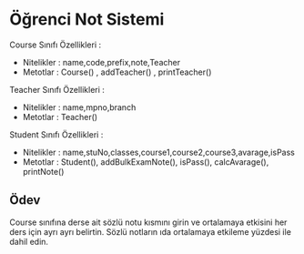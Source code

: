 # Öğrenci Not Sistemi

Course Sınıfı Özellikleri :
  * Nitelikler : name,code,prefix,note,Teacher
  * Metotlar : Course() , addTeacher() , printTeacher()

Teacher Sınıfı Özellikleri :
  * Nitelikler : name,mpno,branch
  * Metotlar : Teacher()

Student Sınıfı Özellikleri :
  * Nitelikler : name,stuNo,classes,course1,course2,course3,avarage,isPass
  * Metotlar : Student(), addBulkExamNote(), isPass(), calcAvarage(), printNote()

## Ödev
Course sınıfına derse ait sözlü notu kısmını girin ve ortalamaya etkisini her ders için ayrı ayrı belirtin. Sözlü notların ıda ortalamaya etkileme yüzdesi ile dahil edin.
